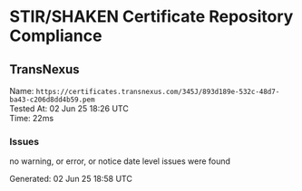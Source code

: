 # STIR/SHAKEN Certificate Repository Compliance

## TransNexus

Name: `https://certificates.transnexus.com/345J/893d189e-532c-48d7-ba43-c206d8dd4b59.pem`\
Tested At: 02 Jun 25 18:26 UTC\
Time: 22ms

### Issues

no warning, or error, or notice date level issues were found

Generated: 02 Jun 25 18:58 UTC